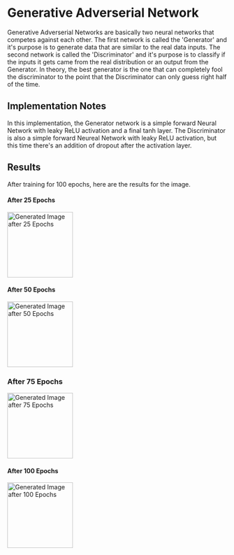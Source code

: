 # Generative Adverserial Network
Generative Adverserial Networks are basically two neural networks that competes against each other. The first network is called the 'Generator' and it's purpose is to generate data that are similar to the real data inputs. The second network is called the 'Discriminator' and it's purpose is to classify if the inputs it gets came from the real distribution or an output from the Generator. In theory, the best generator is the one that can completely fool the discriminator to the point that the Discriminator can only guess right half of the time.

## Implementation Notes
In this implementation, the Generator network is a simple forward Neural Network with leaky ReLU activation and a final tanh layer. The Discriminator is also a simple forward Neureal Network with leaky ReLU activation, but this time there's an addition of dropout after the activation layer.

## Results
After training for 100 epochs, here are the results for the image.

#### After 25 Epochs
<img src="https://github.com/radia78/Text2Image/blob/main/week_1/gen_img_25.png" alt="Generated Image after 25 Epochs" width="150" height="150"/>

#### After 50 Epochs
<img src="https://github.com/radia78/Text2Image/blob/main/week_1/gen_img_50.png" alt="Generated Image after 50 Epochs" width="150" height="150"/>

### After 75 Epochs
<img src="https://github.com/radia78/Text2Image/blob/main/week_1/gen_img_75.png" alt="Generated Image after 75 Epochs" width="150" height="150"/>

#### After 100 Epochs
<img src="https://github.com/radia78/Text2Image/blob/main/week_1/gen_img_100.png" alt="Generated Image after 100 Epochs" width="150" height="150"/>
